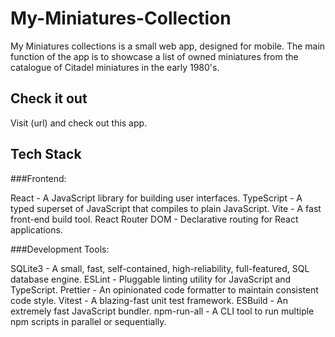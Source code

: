 # My-Miniatures-Collection

My Miniatures collections is a small web app, designed for mobile. The main function of the app is to showcase a list of owned  miniatures from  the catalogue of Citadel miniatures in the early 1980's. 

## Check it out

Visit (url) and check out this app.

## Tech Stack

###Frontend:

React - A JavaScript library for building user interfaces.
TypeScript - A typed superset of JavaScript that compiles to plain JavaScript.
Vite - A fast front-end build tool.
React Router DOM - Declarative routing for React applications.

###Development Tools:

SQLite3 -  A small, fast, self-contained, high-reliability, full-featured, SQL database engine.
ESLint - Pluggable linting utility for JavaScript and TypeScript.
Prettier - An opinionated code formatter to maintain consistent code style.
Vitest - A blazing-fast unit test framework.
ESBuild - An extremely fast JavaScript bundler.
npm-run-all - A CLI tool to run multiple npm scripts in parallel or sequentially.

